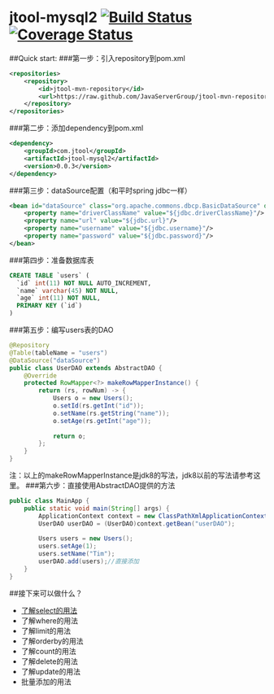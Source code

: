 # jtool-mysql2  [![Build Status](https://travis-ci.org/JavaServerGroup/jtool-mysql2.svg?branch=master)](https://travis-ci.org/JavaServerGroup/jtool-mysql2)[![Coverage Status](https://coveralls.io/repos/github/JavaServerGroup/jtool-mysql2/badge.svg?branch=master)](https://coveralls.io/github/JavaServerGroup/jtool-mysql2?branch=master) 

##Quick start:
###第一步：引入repository到pom.xml
```xml
<repositories>
	<repository>
		<id>jtool-mvn-repository</id>
		<url>https://raw.github.com/JavaServerGroup/jtool-mvn-repository/master/releases</url>
	</repository>
</repositories>
```
###第二步：添加dependency到pom.xml
```xml
<dependency>
	<groupId>com.jtool</groupId>
	<artifactId>jtool-mysql2</artifactId>
	<version>0.0.3</version>
</dependency>
```
###第三步：dataSource配置（和平时spring jdbc一样）
```xml
<bean id="dataSource" class="org.apache.commons.dbcp.BasicDataSource" destroy-method="close">
    <property name="driverClassName" value="${jdbc.driverClassName}"/>
    <property name="url" value="${jdbc.url}"/>
    <property name="username" value="${jdbc.username}"/>
    <property name="password" value="${jdbc.password}"/>
</bean>
```
###第四步：准备数据库表
```sql
CREATE TABLE `users` (
  `id` int(11) NOT NULL AUTO_INCREMENT,
  `name` varchar(45) NOT NULL,
  `age` int(11) NOT NULL,
  PRIMARY KEY (`id`)
) 
```
###第五步：编写users表的DAO
```java
@Repository
@Table(tableName = "users")
@DataSource("dataSource")
public class UserDAO extends AbstractDAO {
    @Override
    protected RowMapper<?> makeRowMapperInstance() {
        return (rs, rowNum) -> {
	        Users o = new Users();
	        o.setId(rs.getInt("id"));
	        o.setName(rs.getString("name"));
	        o.setAge(rs.getInt("age"));
	
	        return o;
        };
    }
}
```
注：以上的makeRowMapperInstance是jdk8的写法，jdk8以前的写法请参考这里。
###第六步：直接使用AbstractDAO提供的方法
```java
public class MainApp {
	public static void main(String[] args) {
		ApplicationContext context = new ClassPathXmlApplicationContext(new String[] {"application-context.xml"}); 
		UserDAO userDAO = (UserDAO)context.getBean("userDAO");
		
		Users users = new Users();
		users.setAge(1);
		users.setName("Tim");
		userDAO.add(users);//直接添加
	}
}
```
##接下来可以做什么？
* <a href="https://github.com/JavaServerGroup/jtool-mysql2/wiki/%E4%BA%86%E8%A7%A3select%E7%9A%84%E7%94%A8%E6%B3%95" target="_blank">了解select的用法</a>
* 了解where的用法
* 了解limit的用法
* 了解orderby的用法
* 了解count的用法
* 了解delete的用法
* 了解update的用法
* 批量添加的用法
